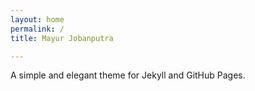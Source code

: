 ```yaml
---
layout: home
permalink: /
title: Mayur Jobanputra

---
```

A simple and elegant theme for Jekyll and GitHub Pages.


